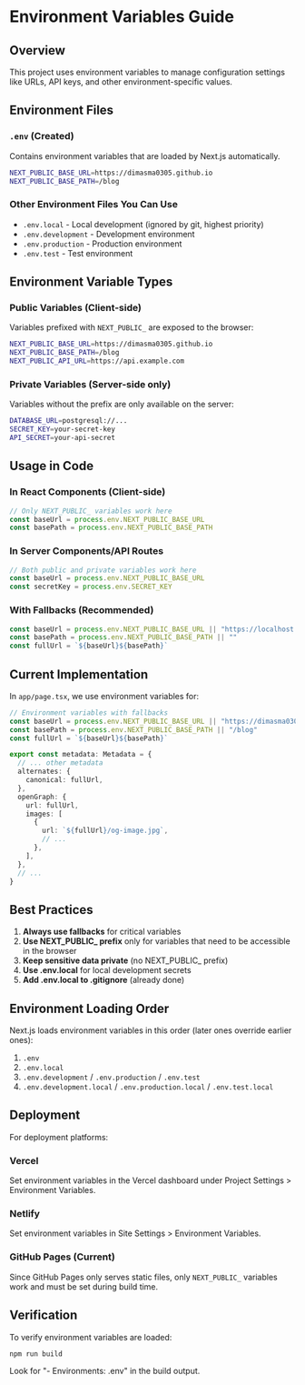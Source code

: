 # Environment Variables Guide

## Overview
This project uses environment variables to manage configuration settings like URLs, API keys, and other environment-specific values.

## Environment Files

### `.env` (Created)
Contains environment variables that are loaded by Next.js automatically.

```bash
NEXT_PUBLIC_BASE_URL=https://dimasma0305.github.io
NEXT_PUBLIC_BASE_PATH=/blog
```

### Other Environment Files You Can Use

- `.env.local` - Local development (ignored by git, highest priority)
- `.env.development` - Development environment
- `.env.production` - Production environment
- `.env.test` - Test environment

## Environment Variable Types

### Public Variables (Client-side)
Variables prefixed with `NEXT_PUBLIC_` are exposed to the browser:

```bash
NEXT_PUBLIC_BASE_URL=https://dimasma0305.github.io
NEXT_PUBLIC_BASE_PATH=/blog
NEXT_PUBLIC_API_URL=https://api.example.com
```

### Private Variables (Server-side only)
Variables without the prefix are only available on the server:

```bash
DATABASE_URL=postgresql://...
SECRET_KEY=your-secret-key
API_SECRET=your-api-secret
```

## Usage in Code

### In React Components (Client-side)
```typescript
// Only NEXT_PUBLIC_ variables work here
const baseUrl = process.env.NEXT_PUBLIC_BASE_URL
const basePath = process.env.NEXT_PUBLIC_BASE_PATH
```

### In Server Components/API Routes
```typescript
// Both public and private variables work here
const baseUrl = process.env.NEXT_PUBLIC_BASE_URL
const secretKey = process.env.SECRET_KEY
```

### With Fallbacks (Recommended)
```typescript
const baseUrl = process.env.NEXT_PUBLIC_BASE_URL || "https://localhost:3000"
const basePath = process.env.NEXT_PUBLIC_BASE_PATH || ""
const fullUrl = `${baseUrl}${basePath}`
```

## Current Implementation

In `app/page.tsx`, we use environment variables for:

```typescript
// Environment variables with fallbacks
const baseUrl = process.env.NEXT_PUBLIC_BASE_URL || "https://dimasma0305.github.io"
const basePath = process.env.NEXT_PUBLIC_BASE_PATH || "/blog"
const fullUrl = `${baseUrl}${basePath}`

export const metadata: Metadata = {
  // ... other metadata
  alternates: {
    canonical: fullUrl,
  },
  openGraph: {
    url: fullUrl,
    images: [
      {
        url: `${fullUrl}/og-image.jpg`,
        // ...
      },
    ],
  },
  // ...
}
```

## Best Practices

1. **Always use fallbacks** for critical variables
2. **Use NEXT_PUBLIC_ prefix** only for variables that need to be accessible in the browser
3. **Keep sensitive data private** (no NEXT_PUBLIC_ prefix)
4. **Use .env.local** for local development secrets
5. **Add .env.local to .gitignore** (already done)

## Environment Loading Order

Next.js loads environment variables in this order (later ones override earlier ones):

1. `.env`
2. `.env.local`
3. `.env.development` / `.env.production` / `.env.test`
4. `.env.development.local` / `.env.production.local` / `.env.test.local`

## Deployment

For deployment platforms:

### Vercel
Set environment variables in the Vercel dashboard under Project Settings > Environment Variables.

### Netlify
Set environment variables in Site Settings > Environment Variables.

### GitHub Pages (Current)
Since GitHub Pages only serves static files, only `NEXT_PUBLIC_` variables work and must be set during build time.

## Verification

To verify environment variables are loaded:
```bash
npm run build
```

Look for "- Environments: .env" in the build output. 